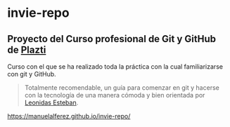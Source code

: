 # invie-repo
## Proyecto del Curso profesional de Git y GitHub de [Plazti](https://platzi.com/clases/git-github/)
Curso con el que se ha realizado toda la práctica con la cual familiarizarse con git y GitHub.

> Totalmente recomendable, un guía para comenzar en git y hacerse con la tecnología de una manera cómoda y bien orientada por [Leonidas Esteban](https://twitter.com/LeonidasEsteban).

https://manuelalferez.github.io/invie-repo/
